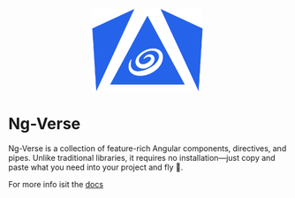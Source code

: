 <p align="center">
   <img src="logo.png" alt="Logo" width="200px" />
</p>

# Ng-Verse

Ng-Verse is a collection of feature-rich Angular components, directives, and pipes. Unlike traditional libraries, it requires no installation—just copy and paste what you need into your project and fly 🚀.

For more info isit the [docs](https://www.ng-verse.dev)
